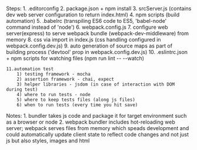 Steps:
    1. .editorconfig
    2. package.json + npm install
    3. srcServer.js (contains dev web server configuration to return index.html)
    4. npm scripts (build automation)
    5. .babelrc (transpiling ES6 code to ES5, 'babel-node' command instead of 'node')
    6. webpack.config.js
    7. configure web server(express) to serve webpack bundle (webpack-dev-middleware) from memory
    8. css via import in index.js (css handling configured in webpack.config.dev.js)
    9. auto generation of source maps as part of building process ('devtool' prop in webpack.config.dev.js)
    10. .eslintrc.json + npm scripts for watching files (npm run lint -- --watch)    
    
    11.automation test
        1) testing framework - mocha
        2) assertion framework - chai, expect
        3) helper libraries - jsdom (in case of interaction with DOM during test)
        4) where to run tests - node
        5) where to keep tests files (along js files)
        6) when to run tests (every time you hit save)        

Notes:
    1. bundler takes js code and package it for target environment such as a browser or node
    2. webpack bundler includes hot-reloading web server; webpack serves files from memory which 
       speads development and could automatically update client state to reflect code changes and not
       just js but also styles, images and html    

